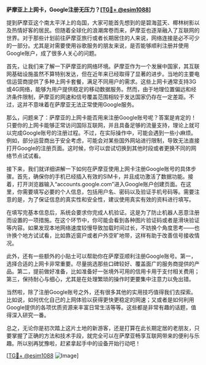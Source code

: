 **萨摩亚上上网卡，Google注册无压力？[[TG💪+ @esim1088](https://t.me/s/esim1088)]**

提到萨摩亚这个南太平洋上的岛国，大家可能首先想到的是碧海蓝天、椰林树影以及热情好客的居民。但随着全球化的浪潮席卷而来，萨摩亚也逐渐融入了互联网的世界。对于那些计划前往萨摩亚旅行或者长期居住的人来说，网络连接是必不可少的一部分。尤其是对需要使用谷歌服务的朋友来说，是否能够顺利注册并使用Google账户，成了很多人关心的问题。

首先，让我们来了解一下萨摩亚的网络环境。萨摩亚作为一个发展中国家，其互联网基础设施虽然不算特别发达，但在近年来已经取得了显著的进步。当地的主要电信运营商提供了多种上网卡套餐，满足不同用户的需求。这些上网卡通常支持3G或4G网络，能够为用户提供稳定的移动数据服务。然而，由于地理位置偏远和经济条件限制，萨摩亚的网速和信号覆盖范围相较于发达国家仍存在一定差距。不过，这并不意味着在萨摩亚无法正常使用Google服务。

那么，问题来了：萨摩亚的上网卡能否用来注册Google账号呢？答案是肯定的！只要你的上网卡能够正常访问国际互联网，并且具备足够的流量支持，理论上就可以完成Google账号的注册过程。不过，在实际操作中，可能会遇到一些小麻烦。例如，部分运营商出于安全考虑，可能会对某些国外网站进行限制，导致无法直接打开Google的注册页面。这时候，你可以尝试切换到其他时段或者更换不同的网络节点试试看。

接下来，我们就详细讲解一下如何在萨摩亚使用上网卡注册Google账号的具体步骤。首先，确保你的手机已经插入有效的SIM卡，并且成功激活了数据功能。接着，打开浏览器输入“accounts.google.com”进入Google账户创建页面。在这里，你需要填写必要的个人信息，包括用户名、密码以及验证手机号码等。需要注意的是，为了保证信息的真实性和安全性，建议使用真实有效的资料进行填写。

在填写完基本信息后，系统会要求你完成人机验证。这是为了防止机器人恶意注册而设置的一项措施。在这个环节中，你可能会看到各种图片验证码或者是滑块验证等内容。如果发现本地网络速度较慢导致加载时间过长，不妨换个角度思考——也许换个地方试试看，比如靠近窗户或者户外空旷地带，这样有助于改善信号接收情况。

此外，还有一些额外的小贴士可以帮助你在萨摩亚顺利注册Google账号。第一，选择合适的上网卡非常重要。尽量挑选那些口碑较好、覆盖面广的服务商提供的产品。第二，提前做好准备，比如准备好一张境外可用的信用卡用于支付相关费用；第三，保持耐心与细心，尤其是在处理繁琐的操作时更要集中注意力以免出错。

当然啦，除了注册Google账号之外，还有很多其他的实用技巧值得我们去探索。比如说，如何优化自己的上网体验以获得更快更稳定的网速；又或者是如何利用Google提供的各项优质资源来丰富日常生活等等。这些都是非常有趣的话题，值得深入研究一番。

总之，无论你是初次踏上这片土地的新游客，还是打算在此长期定居的老朋友，只要掌握了正确的方法和技术手段，就完全可以在萨摩亚畅享互联网带来的便利与乐趣。所以别再犹豫啦，赶紧拿起手中的设备开始行动吧！

[[TG💪+ @esim1088](https://t.me/s/esim1088) ![Image](https://i.postimg.cc/4NQfJmqS/Snipaste-2025-05-13-00-14-12.png)]
